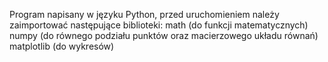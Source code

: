Program napisany w języku Python, przed uruchomieniem należy zaimportować następujące biblioteki:
math (do funkcji matematycznych)
numpy (do równego podziału punktów oraz macierzowego układu równań)
matplotlib (do wykresów)
